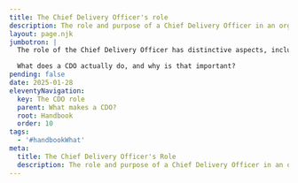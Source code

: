 ```yaml
---
title: The Chief Delivery Officer's role
description: The role and purpose of a Chief Delivery Officer in an organisation
layout: page.njk
jumbotron: |
  The role of the Chief Delivery Officer has distinctive aspects, including some specific issues about the reach and influence that the CDO can have to make changes and improvements in the organisation.

  What does a CDO actually do, and why is that important?
pending: false
date: 2025-01-28
eleventyNavigation:
  key: The CDO role
  parent: What makes a CDO?
  root: Handbook
  order: 10
tags:
  - '#handbookWhat'
meta:
  title: The Chief Delivery Officer's Role
  description: The role and purpose of a Chief Delivery Officer in an organisation
---
```


